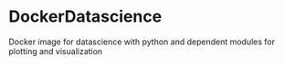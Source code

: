 # DockerDatascience
Docker image for datascience with python and dependent modules for plotting and visualization
